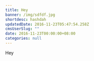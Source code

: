 ```yaml
---
title: Hey
banner: /img/sdfdf.jpg
shortdesc: hashdah
updatedDate: 2016-11-23T05:47:54.258Z
cmsUserSlug: ""
date: 2016-11-23T00:00:00+08:00
categories: null
---
```


Hey